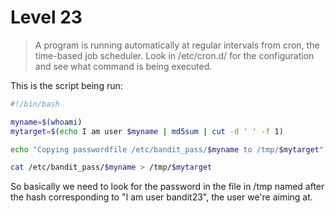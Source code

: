 # Level 23

> A program is running automatically at regular intervals from cron, the time-based job scheduler. Look in /etc/cron.d/ for the configuration and see what command is being executed.

This is the script being run:

```bash
#!/bin/bash

myname=$(whoami)
mytarget=$(echo I am user $myname | md5sum | cut -d ' ' -f 1)

echo "Copying passwordfile /etc/bandit_pass/$myname to /tmp/$mytarget"

cat /etc/bandit_pass/$myname > /tmp/$mytarget
```

So basically we need to look for the password in the file in /tmp named after the hash corresponding to "I am user bandit23", the user we're aiming at.
